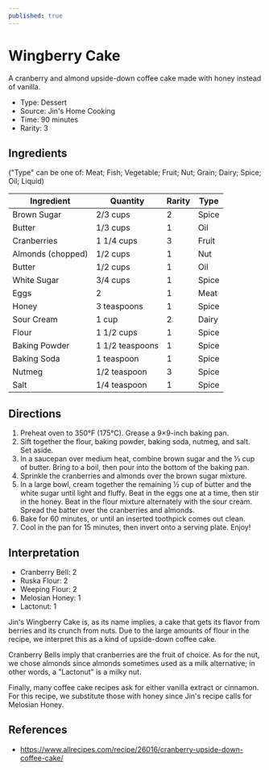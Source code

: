 ```yaml
---
published: true
---
```


# Wingberry Cake

A cranberry and almond upside-down coffee cake made with honey instead of vanilla.

* Type: Dessert
* Source: Jin's Home Cooking
* Time: 90 minutes
* Rarity: 3

## Ingredients

("Type" can be one of: Meat; Fish; Vegetable; Fruit; Nut; Grain; Dairy; Spice; Oil; Liquid)

| Ingredient           | Quantity       | Rarity | Type      |
| -------------------- | -------------- | ------ | --------- |
| Brown Sugar          | 2/3 cups       | 2      | Spice     |
| Butter               | 1/3 cups       | 1      | Oil       |
| Cranberries          | 1 1/4 cups     | 3      | Fruit     |
| Almonds (chopped)    | 1/2 cups       | 1      | Nut       |
| Butter               | 1/2 cups       | 1      | Oil       |
| White Sugar          | 3/4 cups       | 1      | Spice     |
| Eggs                 | 2              | 1      | Meat      |
| Honey                | 3 teaspoons    | 1      | Spice     |
| Sour Cream           | 1 cup          | 2      | Dairy     |
| Flour                | 1 1/2 cups     | 1      | Spice     |
| Baking Powder        | 1 1/2 teaspoons| 1      | Spice     |
| Baking Soda          | 1 teaspoon     | 1      | Spice     |
| Nutmeg               | 1/2 teaspoon   | 3      | Spice     |
| Salt                 | 1/4 teaspoon   | 1      | Spice     |

## Directions

1. Preheat oven to 350°F (175°C). Grease a 9×9-inch baking pan.
2. Sift together the flour, baking powder, baking soda, nutmeg, and salt. Set aside.
3. In a saucepan over medium heat, combine brown sugar and the ⅓ cup of butter. Bring to a boil, then pour into the bottom of the baking pan.
4. Sprinkle the cranberries and almonds over the brown sugar mixture.
5. In a large bowl, cream together the remaining ½ cup of butter and the white sugar until light and fluffy. Beat in the eggs one at a time, then stir in the honey. Beat in the flour mixture alternately with the sour cream. Spread the batter over the cranberries and almonds.
6. Bake for 60 minutes, or until an inserted toothpick comes out clean.
7. Cool in the pan for 15 minutes, then invert onto a serving plate. Enjoy!

## Interpretation

* Cranberry Bell: 2
* Ruska Flour: 2
* Weeping Flour: 2
* Melosian Honey: 1
* Lactonut: 1

Jin's Wingberry Cake is, as its name implies, a cake that gets its flavor from berries and its crunch from nuts. Due to the large amounts of flour in the recipe, we interpret this as a kind of upside-down coffee cake.

Cranberry Bells imply that cranberries are the fruit of choice. As for the nut, we chose almonds since almonds sometimes used as a milk alternative; in other words, a "Lactonut" is a milky nut.

Finally, many coffee cake recipes ask for either vanilla extract or cinnamon. For this recipe, we substitute those with honey since Jin's recipe calls for Melosian Honey.

## References

* https://www.allrecipes.com/recipe/26016/cranberry-upside-down-coffee-cake/